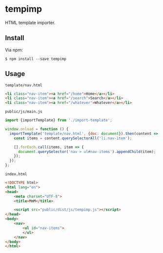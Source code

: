 tempimp
=======
HTML template importer.

## Install
Via npm:
```console
$ npm install --save tempimp
```

## Usage
```template/nav.html ```

```html
<li class="nav-item"><a href="/home">Home</a></li>
<li class="nav-item"><a href="/search">Search</a></li>
<li class="nav-item"><a href="/whatever">Whatever</a></li>
```

```public/js/main.js ```

```js
import {importTemplate} from './import-template';

window.onload = function () {
  importTemplate('template/nav.html', {doc: document}).then(content => {
    const items = content.querySelectorAll('li.nav-item');

    [].forEach.call(items, item => {
      document.querySelector('nav > ul#nav-items').appendChild(item);
    });
  });  
};
```

```index.html ```

```html
<!DOCTYPE html>
<html lang="en">
<head>
    <meta charset="UTF-8">
    <title>MmM</title>

    <script src="public/dist/js/tempimp.js"></script>
</head>
<body>
    <nav>
        <ul id="nav-items">
        </ul>
    </nav>
</body>
</html>
```